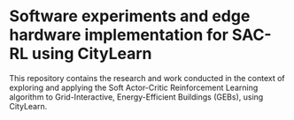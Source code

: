 # Software experiments and edge hardware implementation for SAC-RL using CityLearn
This repository contains the research and work conducted in the context of exploring and applying the Soft Actor-Critic Reinforcement Learning algorithm to Grid-Interactive, Energy-Efficient Buildings (GEBs), using CityLearn.
